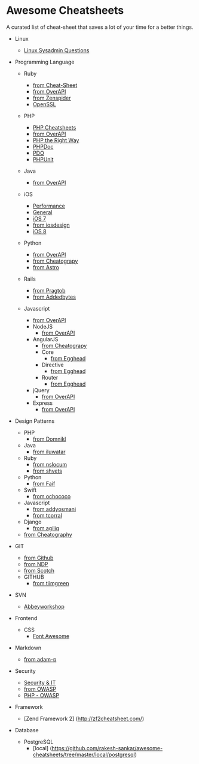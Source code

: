 # Awesome Cheatsheets
A curated list of cheat-sheet that saves a lot of your time for a better things.

- Linux
    - [Linux Sysadmin Questions](https://github.com/chassing/linux-sysadmin-interview-questions)

- Programming Language
    - Ruby
        - [from Cheat-Sheet](http://www.cheat-sheets.org/saved-copy/RubyCheat.pdf)
        - [from OverAPI](http://overapi.com/ruby/)
        - [from Zenspider](http://www.zenspider.com/Languages/Ruby/QuickRef.html)
        - [OpenSSL](https://github.com/augustl/ruby-openssl-cheat-sheet)
    - PHP
        - [PHP Cheatsheets](http://phpcheatsheets.com/)
        - [from OverAPI](http://overapi.com/php/)
        - [PHP the Right Way](http://www.phptherightway.com/)
        - [PHPDoc](https://github.com/jruzafa/PhpDoc2Cheatsheet)
        - [PDO](https://github.com/tomkyle/PDO-Cheatsheet)
        - [PHPUnit](http://otroblogmas.com/wp-content/uploads/2011/06/PHPUnit-Cheat-Sheet.pdf)

    - Java
        - [from OverAPI](http://overapi.com/java/)
    - iOS
        - [Performance](https://github.com/danielamitay/iOS-App-Performance-Cheatsheet)
        - [General](https://github.com/Avocarrot/ios-cheatsheet)
        - [iOS 7](http://ivomynttinen.com/blog/the-ios-7-design-cheat-sheet/)
        - [from iosdesign](http://iosdesign.ivomynttinen.com/)
        - [iOS 8](http://click-labs.com/ios-8-design-cheat-sheet-and-free-iphone6plus-gui-psd/)
    - Python
        - [from OverAPI](http://overapi.com/python/)
        - [from Cheatograpy](http://www.cheatography.com/davechild/cheat-sheets/python/)
        - [from Astro](http://www.astro.up.pt/~sousasag/Python_For_Astronomers/Python_qr.pdf)
    - Rails
        - [from Pragtob](https://github.com/PragTob/rails-beginner-cheatsheet)
        - [from Addedbytes](https://www.addedbytes.com/download/ruby-on-rails-cheat-sheet-v1/png/)
    - Javascript
        - [from OverAPI](http://overapi.com/javascript/)
        - NodeJS
            - [from OverAPI](http://overapi.com/nodejs/)
        - AngularJS
            - [from Cheatograpy](http://www.cheatography.com/proloser/cheat-sheets/angularjs/)
            - Core
                - [from Egghead](https://d2eip9sf3oo6c2.cloudfront.net/pdf/egghead-io-angular-core-services-cheat-sheet.pdf)
            - Directive
                - [from Egghead](https://d2eip9sf3oo6c2.cloudfront.net/pdf/egghead-io-directive-definition-object-cheat-sheet.pdf)
            - Router
                - [from Egghead](https://d2eip9sf3oo6c2.cloudfront.net/pdf/egghead-io-ui-router-cheat-sheet.pdf)
        - jQuery
            - [from OverAPI](http://overapi.com/jquery/)
        - Express
            - [from OverAPI](http://overapi.com/express/)

- Design Patterns
    - PHP
        - [from Domnikl](https://github.com/domnikl/DesignPatternsPHP)
    - Java
        - [from iluwatar](https://github.com/iluwatar/java-design-patterns)
    - Ruby
        - [from nslocum](https://github.com/nslocum/design-patterns-in-ruby)
        - [from shvets](https://github.com/shvets/design_patterns_in_ruby)
    - Python
        - [from Faif](https://github.com/faif/python-patterns)
    - Swift
        - [from ochococo](https://github.com/ochococo/Design-Patterns-In-Swift)
    - Javascript
        - [from addyosmani](https://github.com/addyosmani/essential-js-design-patterns)
        - [from tcorral](https://github.com/tcorral/Design-Patterns-in-Javascript)
    - Django
        - [from agiliq](https://github.com/agiliq/django-design-patterns)
    - [from Cheatography](http://www.cheatography.com/ppesq/cheat-sheets/design-patterns-observer-interpreter-memento/)

- GIT
    - [from Github](https://training.github.com/kit/downloads/github-git-cheat-sheet.pdf)
    - [from NDP](http://ndpsoftware.com/git-cheatsheet.html)
    - [from Scotch](https://scotch.io/bar-talk/git-cheat-sheet)
    - GITHUB
        - [from tiimgreen](https://github.com/tiimgreen/github-cheat-sheet)

- SVN
    - [Abbeyworkshop](http://abbeyworkshop.com/howto/misc/svn01/)

- Frontend
    - CSS
        - [Font Awesome](http://fortawesome.github.io/Font-Awesome/cheatsheet/)

- Markdown
    - [from adam-p](https://github.com/adam-p/markdown-here/wiki/Markdown-Cheatsheet)

- Security
    - [Security & IT](http://zeltser.com/cheat-sheets/)
    - [from OWASP](https://www.owasp.org/index.php/OWASP_Cheat_Sheet_Series)
    - [PHP - OWASP](https://www.owasp.org/index.php/PHP_Security_Cheat_Sheet)

- Framework
   - [Zend Framework 2] (http://zf2cheatsheet.com/)  

- Database
    - PostgreSQL
        - [local] (https://github.com/rakesh-sankar/awesome-cheatsheets/tree/master/local/postgresql)
